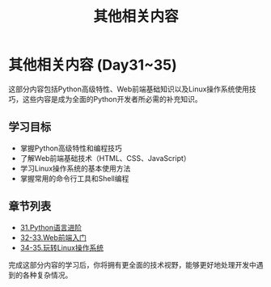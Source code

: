 ﻿---
layout: doc
title: 其他相关内容
---

# 其他相关内容 (Day31~35)

这部分内容包括Python高级特性、Web前端基础知识以及Linux操作系统使用技巧，这些内容是成为全面的Python开发者所必需的补充知识。

## 学习目标

- 掌握Python高级特性和编程技巧
- 了解Web前端基础技术（HTML、CSS、JavaScript）
- 学习Linux操作系统的基本使用方法
- 掌握常用的命令行工具和Shell编程

## 章节列表

- [31.Python语言进阶](./31.Python语言进阶.md)
- [32-33.Web前端入门](./32-33.Web前端入门.md)
- [34-35.玩转Linux操作系统](./34-35.玩转Linux操作系统.md)

完成这部分内容的学习后，你将拥有更全面的技术视野，能够更好地处理开发中遇到的各种复杂情况。

